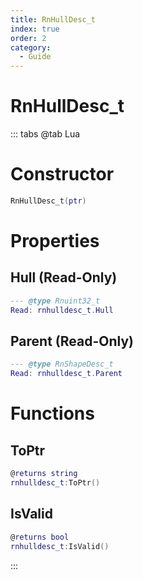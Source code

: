 ```yaml
---
title: RnHullDesc_t
index: true
order: 2
category:
  - Guide
---
```


# RnHullDesc_t

::: tabs
@tab Lua
# Constructor
```lua
RnHullDesc_t(ptr)
```
# Properties
## Hull (Read-Only)
```lua
--- @type Rnuint32_t
Read: rnhulldesc_t.Hull
```
## Parent (Read-Only)
```lua
--- @type RnShapeDesc_t
Read: rnhulldesc_t.Parent
```
# Functions
## ToPtr
```lua
@returns string
rnhulldesc_t:ToPtr()
```
## IsValid
```lua
@returns bool
rnhulldesc_t:IsValid()
```

:::